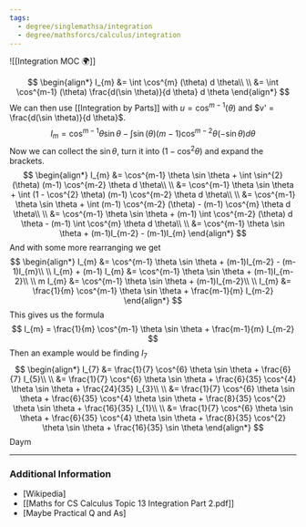 ```yaml
---
tags:
  - degree/singlemathsa/integration
  - degree/mathsforcs/calculus/integration
---
```

![[Integration MOC 🌍]]

$$
\begin{align*}
I_{m} &= \int \cos^{m} (\theta) d \theta\\
\\
&= \int \cos^{m-1} (\theta) \frac{d(\sin \theta)}{d \theta} d \theta
\end{align*}
$$
We can then use [[Integration by Parts]] with $u= \cos^{m-1} (\theta)$ and $v' = \frac{d(\sin \theta)}{d \theta}$.
$$
I_{m} = \cos^{m-1} \theta \sin \theta - \int \sin (\theta) (m-1) \cos^{m-2} \theta (-\sin \theta) d \theta
$$
Now we can collect the $\sin \theta$, turn it into $(1 - \cos^{2} \theta)$ and expand the brackets.
$$
\begin{align*}
I_{m} &= \cos^{m-1} \theta \sin \theta + \int \sin^{2} (\theta) (m-1) \cos^{m-2} \theta d \theta\\
\\
&= \cos^{m-1} \theta \sin \theta + \int (1 - \cos^{2} \theta) (m-1) \cos^{m-2} \theta d \theta\\
\\
&= \cos^{m-1} \theta \sin \theta + \int (m-1) \cos^{m-2} (\theta) - (m-1) \cos^{m} \theta d \theta\\
\\
&= \cos^{m-1} \theta \sin \theta + (m-1) \int \cos^{m-2} (\theta) d \theta - (m-1) \int \cos^{m} \theta d \theta\\
\\
&= \cos^{m-1} \theta \sin \theta + (m-1)I_{m-2} - (m-1)I_{m}
\end{align*}
$$
And with some more rearranging we get
$$
\begin{align*}
I_{m} &= \cos^{m-1} \theta \sin \theta + (m-1)I_{m-2} - (m-1)I_{m}\\
\\
I_{m} + (m-1) I_{m} &= \cos^{m-1} \theta \sin \theta + (m-1)I_{m-2}\\
\\
m I_{m} &= \cos^{m-1} \theta \sin \theta + (m-1)I_{m-2}\\
\\
I_{m} &= \frac{1}{m} \cos^{m-1} \theta \sin \theta + \frac{m-1}{m} I_{m-2}
\end{align*}
$$
This gives us the formula 
$$
I_{m} = \frac{1}{m} \cos^{m-1} \theta \sin \theta + \frac{m-1}{m} I_{m-2}
$$
Then an example would be finding $I_{7}$
$$
\begin{align*}
I_{7} &= \frac{1}{7} \cos^{6} \theta \sin \theta + \frac{6}{7} I_{5}\\
\\
&= \frac{1}{7} \cos^{6} \theta \sin \theta + \frac{6}{35} \cos^{4} \theta \sin \theta + \frac{24}{35} I_{3}\\
\\
&= \frac{1}{7} \cos^{6} \theta \sin \theta + \frac{6}{35} \cos^{4} \theta \sin \theta + \frac{8}{35} \cos^{2} \theta \sin \theta + \frac{16}{35} I_{1}\\
\\
&= \frac{1}{7} \cos^{6} \theta \sin \theta + \frac{6}{35} \cos^{4} \theta \sin \theta + \frac{8}{35} \cos^{2} \theta \sin \theta + \frac{16}{35} \sin \theta
\end{align*}
$$
Daym

---
### Additional Information

- [Wikipedia]
- [[Maths for CS Calculus Topic 13 Integration Part 2.pdf]]
- [Maybe Practical Q and As]
